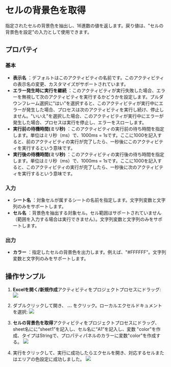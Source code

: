 # セルの背景色を取得

指定されたセルの背景色を抽出し、16進数の値を返します。戻り値は、"セルの背景色を設定"の入力として使用できます。

## プロパティ

### 基本
- **表示名** ：デフォルトはこのアクティビティの名前です。このアクティビティの表示名の変更、カスタマイズがサポートされています。
- **エラー発生時に実行を継続** ：このアクティビティが実行失敗した場合、エラーを無視して次のアクティビティを実行するかどうかを設定します。プルダウンフレーム選択に"はい"を選択すると、このアクティビティが実行中にエラーが発生した場合、プロセスは次のアクティビティを実行し続け、停止しません。"いいえ"を選択した場合、このアクティビティが実行中にエラーが発生した場合、プロセスは実行を停止し、エラーをスローします。
- **実行前の待機時間(ミリ秒)** ：このアクティビティの実行前の待ち時間を指定します。単位はミリ秒（ms）で、1000ms = 1sです。ここに1000を記入すると、前のアクティビティの実行が完了したら、一秒後にこのアクティビティを実行するという意味です。
- **実行後の待機時間(ミリ秒)** ：このアクティビティの実行後の待ち時間を指定します。単位はミリ秒（ms）で、1000ms = 1sです。ここに1000を記入すると、このアクティビティの実行が完了したら、一秒後に次のアクティビティを実行するという意味です。


### 入力

- **シート名** ：対象セルが属するシートの名前を指定します。文字列変数と文字列のみをサポートします。
- **セル名** ：背景色を抽出する対象セル。セル範囲はサポートされていません（範囲を入力する場合は実行できません）。文字列変数と文字列のみをサポートします。

### 出力

- **カラー** ：指定したセルの背景色を出力します。例えば、"#FFFFFF"。文字列変数と文字列のみをサポートします。

## 操作サンプル

1. **Excelを開く/新規作成**アクティビティをプロジェクトプロセスにドラッグ:
![](https://docimages.blob.core.chinacloudapi.cn/images/Activities/OpenExcel1.png)

2. ダブルクリックして開き、 **...** をクリック。ローカルエクセルドキュメントを選択:
![](https://docimages.blob.core.chinacloudapi.cn/images/Activities/OpenExcel2.png)

3. **セルの背景色を取得**アクティビティをプロジェクトプロセスにドラッグ、sheet名にに“sheet1”を記入し、セル名に“A1”を記入し、変数 "color"を作成、タイプはStringで、プロパティパネルのカラーに変数"color"を作成する。
![](https://docimages.blob.core.chinacloudapi.cn/images/Activities/GetCellBackColor1.png)

4. 実行をクリックして、実行に成功したらエクセルを開き、対応するセルまたはエリアの色設定に成功しました。
![](https://docimages.blob.core.chinacloudapi.cn/images/Activities/GetCellBackColor2.png)
